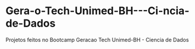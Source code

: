 # Gera-o-Tech-Unimed-BH---Ci-ncia-de-Dados
Projetos feitos no Bootcamp Geracao Tech Unimed-BH - Ciencia de Dados
